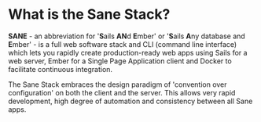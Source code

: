 # What is the Sane Stack?

**SANE** - an abbreviation for '**S**ails **AN**d **E**mber' or '**S**ails **A**ny database and **E**mber' - is a full web software stack and CLI (command line interface) which lets you rapidly create production-ready web apps using Sails for a web server, Ember for a Single Page Application client and Docker to facilitate continuous integration.

The Sane Stack embraces the design paradigm of 'convention over configuration' on both the client and the server. This allows very rapid development, high degree of automation and consistency between all Sane apps.
